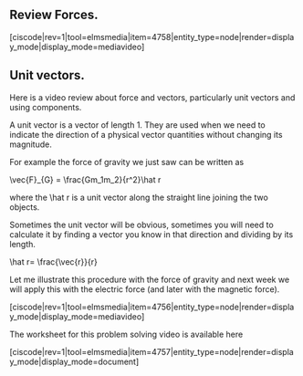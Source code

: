## Review Forces.

[ciscode|rev=1|tool=elmsmedia|item=4758|entity_type=node|render=display_mode|display_mode=mediavideo]


## Unit vectors. 

Here is a video review about force and vectors, particularly unit vectors and using components. 

A unit vector is a vector of length 1. They are used when we need to indicate the direction of a physical vector quantities without changing its magnitude. 

For example the force of gravity we just saw can be written as 

<lrn-math>\vec{F}_{G} = \frac{Gm_1m_2}{r^2}\hat r </lrn-math>

where the <lrn-math>\hat r </lrn-math> is a unit vector along the straight line joining the two objects. 

Sometimes the unit vector will be obvious, sometimes you will need to calculate it by finding a vector you know in that direction and dividing by its length. 

<lrn-math>\hat r= \frac{\vec{r}}{r} <lrn-math>

Let me illustrate this procedure with the force of gravity and next week we will apply this with the electric force (and later with the magnetic force). 

[ciscode|rev=1|tool=elmsmedia|item=4756|entity_type=node|render=display_mode|display_mode=mediavideo]

The worksheet for this problem solving video is available here 

[ciscode|rev=1|tool=elmsmedia|item=4757|entity_type=node|render=display_mode|display_mode=document]